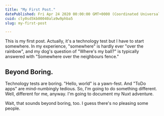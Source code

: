 ```yaml
---
title: "My First Post."
datePublished: Fri Apr 24 2020 00:00:00 GMT+0000 (Coordinated Universal Time)
cuid: cly0sd5kb00040ala9w9phba5
slug: my-first-post

---
```


This is my first post. Actually, it's a technology test but I have to start somewhere. In my experience, "somewhere" is hardly ever "over the rainbow", and my dog's question of "Where's my ball?" is typically answered with "Somewhere over the neighbours fence."

## Beyond Boring.

Technology tests are boring. "Hello, world" is a yawn-fest. And "ToDo apps" are mind-numbingly tedious. So, I'm going to do something different. Well, different for me, anyway. I'm going to document my Nuxt adventure.

Wait, that sounds beyond boring, too. I guess there's no pleasing some people.